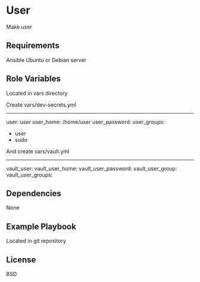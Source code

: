 User
=========

Make user

Requirements
------------

Ansible
Ubuntu or Debian server

Role Variables
--------------

Located in vars directory

Create vars/dev-secrets.yml

---
user: user
user_home: /home/user
user_password:
user_groups:
- user
- sudo


And create vars/vault.yml

---
vault_user:
vault_user_home:
vault_user_password:
vault_user_group:
vault_user_groups:





Dependencies
------------

None

Example Playbook
----------------

Located in git repository

License
-------

BSD

